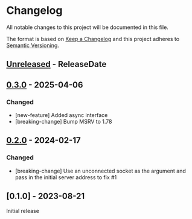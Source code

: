 # Changelog

All notable changes to this project will be documented in this file.

The format is based on [Keep a Changelog](http://keepachangelog.com/en/1.0.0/)
and this project adheres to [Semantic Versioning](http://semver.org/spec/v2.0.0.html).

<!-- next-header -->
## [Unreleased] - ReleaseDate

## [0.3.0] - 2025-04-06

### Changed

- [new-feature] Added async interface
- [breaking-change] Bump MSRV to 1.78

## [0.2.0] - 2024-02-17

### Changed

- [breaking-change] Use an unconnected socket as the argument and pass in the initial server address to fix #1

## [0.1.0] - 2023-08-21

Initial release

<!-- next-url -->
[Unreleased]: https://github.com/kiranshila/tftp_client/compare/v0.3.0...HEAD
[0.3.0]: https://github.com/kiranshila/tftp_client/compare/v0.2.0...v0.3.0
[0.2.0]: https://github.com/kiranshila/tftp_client/compare/v0.1.0...v0.2.0